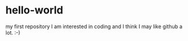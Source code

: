 # hello-world
my first repository
I am interested in coding and I think I may like github a lot. :-)

